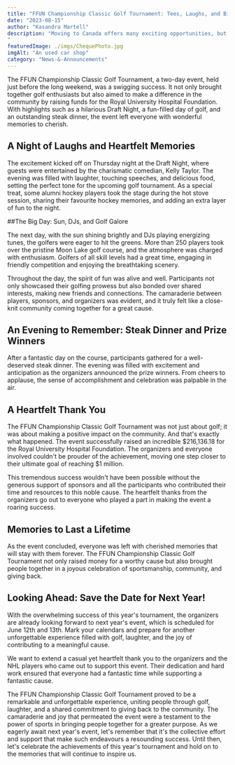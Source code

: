 ```yaml
---
title: "FFUN Championship Classic Golf Tournament: Tees, Laughs, and Big Hearts!"
date: "2023-08-15"
author: "Kasandra Martell"
description: "Moving to Canada offers many exciting opportunities, but with them come a few challenges. For many individuals, owning a new car becomes essential to exploring the country and accomplishing daily tasks smoothly. However, car buying is costly and may require an auto loan application. If you’re an immigrant who needs to own a vehicle in the country, various intricacies are involved in getting financial assistance.
"
featuredImage: ./imgs/ChequePhoto.jpg
imgAlt: "An used car shop"
category: "News-&-Announcements"
---
```


The FFUN Championship Classic Golf Tournament, a two-day event, held just before the long weekend, was a swigging success. It not only brought together golf enthusiasts but also aimed to make a difference in the community by raising funds for the Royal University Hospital Foundation. With highlights such as a hilarious Draft Night, a fun-filled day of golf, and an outstanding steak dinner, the event left everyone with wonderful memories to cherish.
## A Night of Laughs and Heartfelt Memories

The excitement kicked off on Thursday night at the Draft Night, where guests were entertained by the charismatic comedian, Kelly Taylor. The evening was filled with laughter, touching speeches, and delicious food, setting the perfect tone for the upcoming golf tournament. As a special treat, some alumni hockey players took the stage during the hot stove session, sharing their favourite hockey memories, and adding an extra layer of fun to the night.

##The Big Day: Sun, DJs, and Golf Galore

The next day, with the sun shining brightly and DJs playing energizing tunes, the golfers were eager to hit the greens. More than 250 players took over the pristine Moon Lake golf course, and the atmosphere was charged with enthusiasm. Golfers of all skill levels had a great time, engaging in friendly competition and enjoying the breathtaking scenery.

Throughout the day, the spirit of fun was alive and well. Participants not only showcased their golfing prowess but also bonded over shared interests, making new friends and connections. The camaraderie between players, sponsors, and organizers was evident, and it truly felt like a close-knit community coming together for a great cause.

## An Evening to Remember: Steak Dinner and Prize Winners

After a fantastic day on the course, participants gathered for a well-deserved steak dinner. The evening was filled with excitement and anticipation as the organizers announced the prize winners. From cheers to applause, the sense of accomplishment and celebration was palpable in the air.

## A Heartfelt Thank You

The FFUN Championship Classic Golf Tournament was not just about golf; it was about making a positive impact on the community. And that's exactly what happened. The event successfully raised an incredible $216,136.18 for the Royal University Hospital Foundation. The organizers and everyone involved couldn't be prouder of the achievement, moving one step closer to their ultimate goal of reaching $1 million.

This tremendous success wouldn't have been possible without the generous support of sponsors and all the participants who contributed their time and resources to this noble cause. The heartfelt thanks from the organizers go out to everyone who played a part in making the event a roaring success.


## Memories to Last a Lifetime

As the event concluded, everyone was left with cherished memories that will stay with them forever. The FFUN Championship Classic Golf Tournament not only raised money for a worthy cause but also brought people together in a joyous celebration of sportsmanship, community, and giving back.

## Looking Ahead: Save the Date for Next Year!

With the overwhelming success of this year's tournament, the organizers are already looking forward to next year's event, which is scheduled for June 12th and 13th. Mark your calendars and prepare for another unforgettable experience filled with golf, laughter, and the joy of contributing to a meaningful cause.

We want to extend a casual yet heartfelt thank you to the organizers and the NHL players who came out to support this event. Their dedication and hard work ensured that everyone had a fantastic time while supporting a fantastic cause.

The FFUN Championship Classic Golf Tournament proved to be a remarkable and unforgettable experience, uniting people through golf, laughter, and a shared commitment to giving back to the community. The camaraderie and joy that permeated the event were a testament to the power of sports in bringing people together for a greater purpose. As we eagerly await next year's event, let's remember that it's the collective effort and support that make such endeavours a resounding success. Until then, let's celebrate the achievements of this year's tournament and hold on to the memories that will continue to inspire us.
